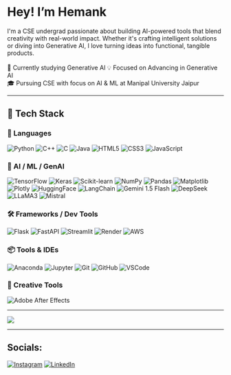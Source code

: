 # Hey! I’m Hemank
I'm a CSE undergrad passionate about building AI-powered tools that blend creativity with real-world impact. Whether it's crafting intelligent solutions or diving into Generative AI, I love turning ideas into functional, tangible products.  <br><br>
🤖 Currently studying Generative AI 
💡 Focused on Advancing in Generative AI <br>
🎓 Pursuing CSE with focus on AI & ML at Manipal University Jaipur 


---

## 🚀 Tech Stack

### 🧠 Languages
![Python](https://img.shields.io/badge/Python-343A40?style=for-the-badge&logo=python&logoColor=white)
![C++](https://img.shields.io/badge/C++-343A40?style=for-the-badge&logo=c%2B%2B&logoColor=white)
![C](https://img.shields.io/badge/C-343A40?style=for-the-badge&logo=c&logoColor=white)
![Java](https://img.shields.io/badge/Java-343A40?style=for-the-badge&logo=java&logoColor=white)
![HTML5](https://img.shields.io/badge/HTML5-343A40?style=for-the-badge&logo=html5&logoColor=white)
![CSS3](https://img.shields.io/badge/CSS3-343A40?style=for-the-badge&logo=css3&logoColor=white)
![JavaScript](https://img.shields.io/badge/JavaScript-343A40?style=for-the-badge&logo=javascript&logoColor=white)

### 🤖 AI / ML / GenAI
![TensorFlow](https://img.shields.io/badge/TensorFlow-343A40?style=for-the-badge&logo=tensorflow&logoColor=white)
![Keras](https://img.shields.io/badge/Keras-343A40?style=for-the-badge&logo=keras&logoColor=white)
![Scikit-learn](https://img.shields.io/badge/Scikit--Learn-343A40?style=for-the-badge&logo=scikit-learn&logoColor=white)
![NumPy](https://img.shields.io/badge/NumPy-343A40?style=for-the-badge&logo=numpy&logoColor=white)
![Pandas](https://img.shields.io/badge/Pandas-343A40?style=for-the-badge&logo=pandas&logoColor=white)
![Matplotlib](https://img.shields.io/badge/Matplotlib-343A40?style=for-the-badge&logo=matplotlib&logoColor=white)
![Plotly](https://img.shields.io/badge/Plotly-343A40?style=for-the-badge&logo=plotly&logoColor=white)
![HuggingFace](https://img.shields.io/badge/HuggingFace-343A40?style=for-the-badge&logo=huggingface&logoColor=white)
![LangChain](https://img.shields.io/badge/LangChain-343A40?style=for-the-badge&logo=langchain&logoColor=white)
![Gemini 1.5 Flash](https://img.shields.io/badge/Gemini%201.5%20Flash-343A40?style=for-the-badge&logo=google&logoColor=white)
![DeepSeek](https://img.shields.io/badge/DeepSeek-343A40?style=for-the-badge&logo=openai&logoColor=white)
![LLaMA3](https://img.shields.io/badge/LLaMA3-343A40?style=for-the-badge&logo=meta&logoColor=white)
![Mistral](https://img.shields.io/badge/Mistral-343A40?style=for-the-badge&logo=data&logoColor=white)

### 🛠 Frameworks / Dev Tools
![Flask](https://img.shields.io/badge/Flask-343A40?style=for-the-badge&logo=flask&logoColor=white)
![FastAPI](https://img.shields.io/badge/FastAPI-343A40?style=for-the-badge&logo=fastapi&logoColor=white)
![Streamlit](https://img.shields.io/badge/Streamlit-343A40?style=for-the-badge&logo=streamlit&logoColor=white)
![Render](https://img.shields.io/badge/Render-343A40?style=for-the-badge&logo=render&logoColor=white)
![AWS](https://img.shields.io/badge/AWS-343A40?style=for-the-badge&logo=amazon-aws&logoColor=white)

### 📦 Tools & IDEs
![Anaconda](https://img.shields.io/badge/Anaconda-343A40?style=for-the-badge&logo=anaconda&logoColor=white)
![Jupyter](https://img.shields.io/badge/Jupyter-343A40?style=for-the-badge&logo=jupyter&logoColor=white)
![Git](https://img.shields.io/badge/Git-343A40?style=for-the-badge&logo=git&logoColor=white)
![GitHub](https://img.shields.io/badge/GitHub-343A40?style=for-the-badge&logo=github&logoColor=white)
![VSCode](https://img.shields.io/badge/VS%20Code-343A40?style=for-the-badge&logo=visual-studio-code&logoColor=white)

### 🎨 Creative Tools
![Adobe After Effects](https://img.shields.io/badge/Adobe%20After%20Effects-343A40?style=for-the-badge&logo=adobe-after-effects&logoColor=white)


---


![](https://nirzak-streak-stats.vercel.app/?user=hemankkumar24&theme=dark&hide_border=false)


---


## Socials:
[![Instagram](https://img.shields.io/static/v1?message=Instagram&logo=instagram&label=&color=E4405F&logoColor=white&labelColor=&style=for-the-badge)](https://instagram.com/hemankfr) [![LinkedIn](https://img.shields.io/static/v1?message=LinkedIn&logo=linkedin&label=&color=0077B5&logoColor=white&labelColor=&style=for-the-badge)](https://www.linkedin.com/in/hemankkumar24/)

